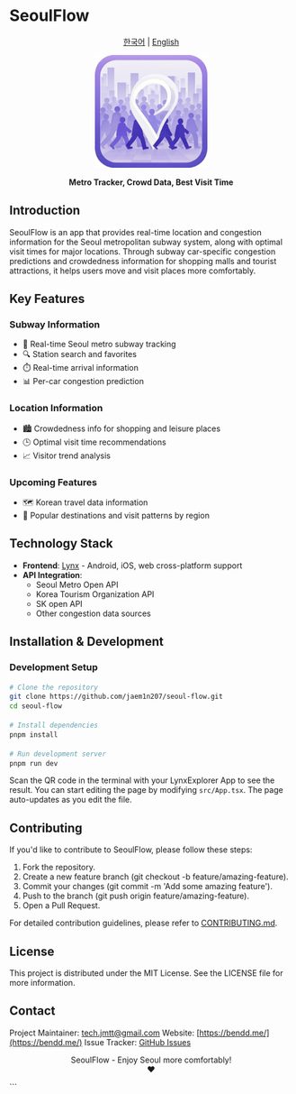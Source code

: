 # SeoulFlow

<p align="center">
  <a href="README.ko.md">한국어</a> | <a href="README.md">English</a>
</p>

<p align="center">
  <img src="src/assets/logo.png" alt="SeoulFlow Logo" width="200"/>
</p>

<p align="center">
  <b>Metro Tracker, Crowd Data, Best Visit Time</b>
</p>

<!-- <p align="center">
  <a href="https://play.google.com/store/apps/details?id=com.seoulflow.app"><img src="assets/google-play-badge.png" alt="Get it on Google Play" height="40"></a>
  <a href="https://apps.apple.com/app/seoulflow/id1234567890"><img src="assets/app-store-badge.png" alt="Download on the App Store" height="40"></a>
  <a href="https://seoulflow.app"><img src="assets/web-badge.png" alt="Open Web App" height="40"></a>
</p> -->

## Introduction

SeoulFlow is an app that provides real-time location and congestion information for the Seoul metropolitan subway system, along with optimal visit times for major locations. Through subway car-specific congestion predictions and crowdedness information for shopping malls and tourist attractions, it helps users move and visit places more comfortably.

## Key Features

### Subway Information

- 📍 Real-time Seoul metro subway tracking
- 🔍 Station search and favorites
- ⏱️ Real-time arrival information
- 📊 Per-car congestion prediction

### Location Information

- 🏙️ Crowdedness info for shopping and leisure places
- 🕒 Optimal visit time recommendations
- 📈 Visitor trend analysis

### Upcoming Features

- 🗺️ Korean travel data information
- 🔄 Popular destinations and visit patterns by region

<!-- ## Screenshots

<p align="center">
  <img src="assets/screenshots/screenshot1.png" width="200" alt="Real-time subway location and congestion">
  <img src="assets/screenshots/screenshot2.png" width="200" alt="Place congestion and optimal visit times">
  <img src="assets/screenshots/screenshot3.png" width="200" alt="Favorites and search functions">
  <img src="assets/screenshots/screenshot4.png" width="200" alt="Visitor trend analysis">
</p> -->

## Technology Stack

- **Frontend**: [Lynx](https://lynxjs.org/) - Android, iOS, web cross-platform support
- **API Integration**:
  - Seoul Metro Open API
  - Korea Tourism Organization API
  - SK open API
  - Other congestion data sources

## Installation & Development

### Development Setup

```bash
# Clone the repository
git clone https://github.com/jaem1n207/seoul-flow.git
cd seoul-flow

# Install dependencies
pnpm install

# Run development server
pnpm run dev
```

Scan the QR code in the terminal with your LynxExplorer App to see the result.
You can start editing the page by modifying `src/App.tsx`. The page auto-updates as you edit the file.

## Contributing

If you'd like to contribute to SeoulFlow, please follow these steps:

1. Fork the repository.
2. Create a new feature branch (git checkout -b feature/amazing-feature).
3. Commit your changes (git commit -m 'Add some amazing feature').
4. Push to the branch (git push origin feature/amazing-feature).
5. Open a Pull Request.

For detailed contribution guidelines, please refer to [CONTRIBUTING.md](./CONTRIBUTING.md).

## License

This project is distributed under the MIT License. See the LICENSE file for more information.

## Contact

Project Maintainer: [tech.jmtt@gmail.com](mailto:tech.jmtt@gmail.com)
Website: [https://bendd.me/](https://bendd.me/)
Issue Tracker: [GitHub Issues](https://github.com/jaem1n207/seoul-flow/issues)

<p align="center">
  SeoulFlow - Enjoy Seoul more comfortably!<br>
  ❤️
</p>
```

